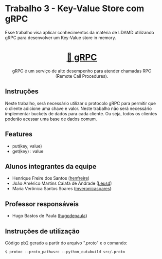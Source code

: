# Trabalho 3 - Key-Value Store com gRPC

Esse trabalho visa aplicar conhecimentos da matéria de LDAMD utilizando gRPC para desenvolver um Key-Value store in memory.

<h1 align="center">
    <a href="https://grpc.io/">🔗 gRPC</a>
</h1>

<p align="center"> gRPC é um serviço de alto desempenho para atender chamadas RPC (Remote Call Procedures). </p>
<p align="center">

## Instruções

Neste trabalho, será necessário utilizar o protocolo gRPC para permitir que o cliente adicione uma chave e valor. Neste trabalho não será necessário implementar buckets de dados para cada cliente. Ou seja, todos os clientes poderão acessar uma base de dados comum.

## Features

* put(key, value)
* get(key) : value

## Alunos integrantes da equipe

* Henrique Freire dos Santos ([henfreire](https://github.com/henfreire))
* João Américo Martins Caiafa de Andrade ([Leusd](https://github.com/Leusd))
* Maria Verônica Santos Soares ([mveronicasoares](https://github.com/mveronicasoares))

## Professor responsáveis

* Hugo Bastos de Paula ([hugodepaula](https://github.com/hugodepaula))

## Instruções de utilização

Código pb2 gerado a partir do arquivo ".proto" e o comando:
```
$ protoc --proto_path=src --python_out=build src/.proto
```

